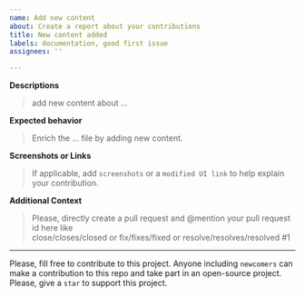 ```yaml
---
name: Add new content
about: Create a report about your contributions
title: New content added
labels: documentation, good first issue
assignees: ''

---
```


**Descriptions**
> add new content about ...

**Expected behavior**
> Enrich the ... file by adding new content.

**Screenshots or Links**
> If applicable, add `screenshots` or a `modified UI link` to help explain your contribution.

**Additional Context**
> Please, directly create a pull request and @mention your pull request id here like <br /> close/closes/closed or fix/fixes/fixed or resolve/resolves/resolved #1

---

Please, fill free to contribute to this project. Anyone including `newcomers` can make a contribution to this repo and take part in an open-source project. Please, give a `star` to support this project.
<br />
